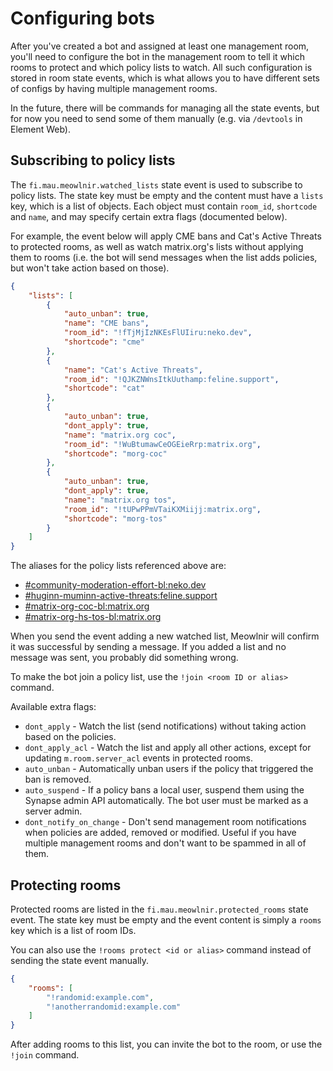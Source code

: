 # Configuring bots
After you've created a bot and assigned at least one management room, you'll
need to configure the bot in the management room to tell it which rooms to
protect and which policy lists to watch. All such configuration is stored in
room state events, which is what allows you to have different sets of configs by
having multiple management rooms.

In the future, there will be commands for managing all the state events, but for
now you need to send some of them manually (e.g. via `/devtools` in Element Web).

## Subscribing to policy lists
The `fi.mau.meowlnir.watched_lists` state event is used to subscribe to policy
lists. The state key must be empty and the content must have a `lists` key,
which is a list of objects. Each object must contain `room_id`, `shortcode` and
`name`, and may specify certain extra flags (documented below).

For example, the event below will apply CME bans and Cat's Active Threats to
protected rooms, as well as watch matrix.org's lists without applying them to
rooms (i.e. the bot will send messages when the list adds policies, but won't
take action based on those).

```json
{
	"lists": [
		{
			"auto_unban": true,
			"name": "CME bans",
			"room_id": "!fTjMjIzNKEsFlUIiru:neko.dev",
			"shortcode": "cme"
		},
		{
			"name": "Cat's Active Threats",
			"room_id": "!QJKZNWnsItkUuthamp:feline.support",
			"shortcode": "cat"
		},
		{
			"auto_unban": true,
			"dont_apply": true,
			"name": "matrix.org coc",
			"room_id": "!WuBtumawCeOGEieRrp:matrix.org",
			"shortcode": "morg-coc"
		},
		{
			"auto_unban": true,
			"dont_apply": true,
			"name": "matrix.org tos",
			"room_id": "!tUPwPPmVTaiKXMiijj:matrix.org",
			"shortcode": "morg-tos"
		}
	]
}
```

The aliases for the policy lists referenced above are:

* [#community-moderation-effort-bl:neko.dev](https://matrix.to/#/#community-moderation-effort-bl:neko.dev)
* [#huginn-muminn-active-threats:feline.support](https://matrix.to/#/#huginn-muminn-active-threats:feline.support)
* [#matrix-org-coc-bl:matrix.org](https://matrix.to/#/#matrix-org-coc-bl:matrix.org)
* [#matrix-org-hs-tos-bl:matrix.org](https://matrix.to/#/#matrix-org-hs-tos-bl:matrix.org)

When you send the event adding a new watched list, Meowlnir will confirm it was
successful by sending a message. If you added a list and no message was sent,
you probably did something wrong.

To make the bot join a policy list, use the `!join <room ID or alias>` command.

Available extra flags:

* `dont_apply` - Watch the list (send notifications) without taking action based
  on the policies.
* `dont_apply_acl` - Watch the list and apply all other actions, except for
  updating `m.room.server_acl` events in protected rooms.
* `auto_unban` - Automatically unban users if the policy that triggered the ban
  is removed.
* `auto_suspend` - If a policy bans a local user, suspend them using the Synapse
  admin API automatically. The bot user must be marked as a server admin.
* `dont_notify_on_change` - Don't send management room notifications when
  policies are added, removed or modified. Useful if you have multiple
  management rooms and don't want to be spammed in all of them.

## Protecting rooms
Protected rooms are listed in the `fi.mau.meowlnir.protected_rooms` state event.
The state key must be empty and the event content is simply a `rooms` key which
is a list of room IDs.

You can also use the `!rooms protect <id or alias>` command instead of sending
the state event manually.

```json
{
	"rooms": [
		"!randomid:example.com",
		"!anotherrandomid:example.com"
	]
}
```

After adding rooms to this list, you can invite the bot to the room, or use the
`!join` command.
